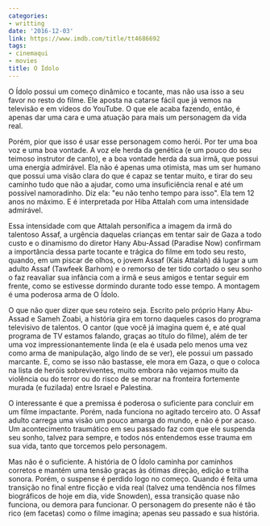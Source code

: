 ```yaml
---
categories:
- writting
date: '2016-12-03'
link: https://www.imdb.com/title/tt4686692
tags:
- cinemaqui
- movies
title: O Ídolo
---
```


O Ídolo possui um começo dinâmico e tocante, mas não usa isso a seu favor no resto do filme. Ele aposta na catarse fácil que já vemos na televisão e em vídeos do YouTube. O que ele acaba fazendo, então, é apenas dar uma cara e uma atuação para mais um personagem da vida real.

Porém, pior que isso é usar esse personagem como herói. Por ter uma boa voz e uma boa vontade. A voz ele herda da genética (e um pouco do seu teimoso instrutor de canto), e a boa vontade herda da sua irmã, que possui uma energia admirável. Ela não é apenas uma otimista, mas um ser humano que possui uma visão clara do que é capaz se tentar muito, e tirar do seu caminho tudo que não a ajudar, como uma insuficiência renal e até um possível namoradinho. Diz ela: "eu não tenho tempo para isso". Ela tem 12 anos no máximo. E é interpretada por Hiba Attalah com uma intensidade admirável.

Essa intensidade com que Attalah personifica a imagem da irmã do talentoso Assaf, a urgência daquelas crianças em tentar sair de Gaza a todo custo e o dinamismo do diretor Hany Abu-Assad (Paradise Now) confirmam a importância dessa parte tocante e trágica do filme em todo seu resto, quando, em um piscar de olhos, o jovem Assaf (Kais Attalah) dá lugar a um adulto Assaf (Tawfeek Barhom) e o remorso de ter tido cortado o seu sonho o faz reavaliar sua infância com a irmã e seus amigos e tentar seguir em frente, como se estivesse dormindo durante todo esse tempo. A montagem é uma poderosa arma de O Ídolo.

O que não quer dizer que seu roteiro seja. Escrito pelo próprio Hany Abu-Assad e Sameh Zoabi, a história gira em torno daqueles casos do programa televisivo de talentos. O cantor (que você já imagina quem é, e até qual programa de TV estamos falando, graças ao título do filme), além de ter uma voz impressionantemente linda (e ela é usada pelo menos uma vez como arma de manipulação, algo lindo de se ver), ele possui um passado marcante. E, como se isso não bastasse, ele mora em Gaza, o que o coloca na lista de heróis sobreviventes, muito embora não vejamos muito da violência ou do terror ou do risco de se morar na fronteira fortemente murada (e fuzilada) entre Israel e Palestina.

O interessante é que a premissa é poderosa o suficiente para concluir em um filme impactante. Porém, nada funciona no agitado terceiro ato. O Assaf adulto carrega uma visão um pouco amarga do mundo, e não é por acaso. Um acontecimento traumático em seu passado faz com que ele suspenda seu sonho, talvez para sempre, e todos nós entendemos esse trauma em sua vida, tanto que torcemos pelo personagem.

Mas não é o suficiente. A história de O Ídolo caminha por caminhos corretos e mantém uma tensão graças às ótimas direção, edição e trilha sonora. Porém, o suspense é perdido logo no começo. Quando é feita uma transição no final entre ficção e vida real (talvez uma tendência nos filmes biográficos de hoje em dia, vide Snowden), essa transição quase não funciona, ou demora para funcionar. O personagem do presente não é tão rico (em facetas) como o filme imagina; apenas seu passado e sua história.